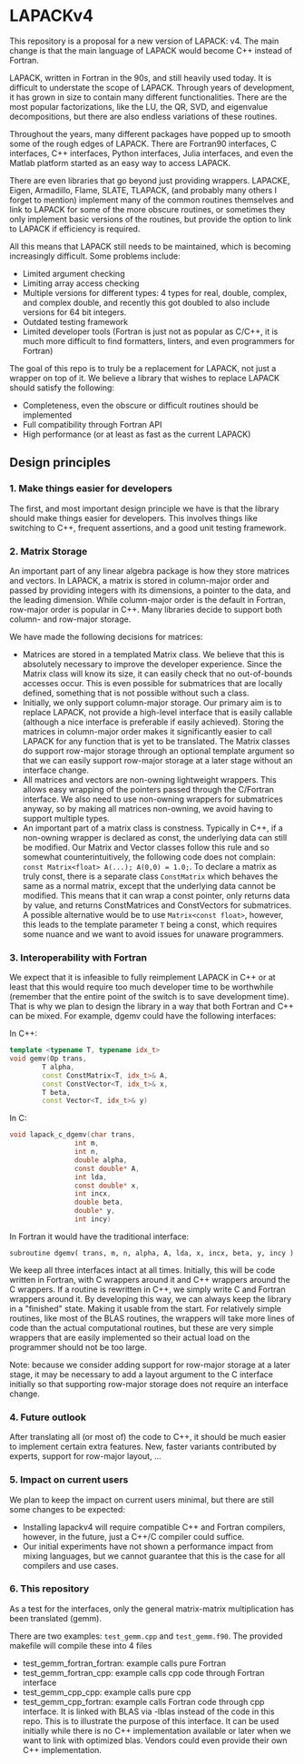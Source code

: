 # LAPACKv4

This repository is a proposal for a new version of LAPACK: v4. The main change is that the main language of LAPACK would become C++ instead of Fortran.

LAPACK, written in Fortran in the 90s, and still heavily used today. It is difficult to understate the scope of LAPACK. Through years of development, it has grown in size to contain many different functionalities. There are the most popular factorizations, like the LU, the QR, SVD, and eigenvalue decompositions, but there are also endless variations of these routines.

Throughout the years, many different packages have popped up to smooth some of the rough edges of LAPACK. There are Fortran90 interfaces, C interfaces, C++ interfaces, Python interfaces, Julia interfaces, and even the Matlab platform started as an easy way to access LAPACK.

There are even libraries that go beyond just providing wrappers. LAPACKE, Eigen, Armadillo, Flame, SLATE, TLAPACK, (and probably many others I forget to mention) implement many of the common routines themselves and link to LAPACK for some of the more obscure routines, or sometimes they only implement basic versions of the routines, but provide the option to link to LAPACK if efficiency is required.

All this means that LAPACK still needs to be maintained, which is becoming increasingly difficult. Some problems include:

- Limited argument checking
- Limiting array access checking
- Multiple versions for different types: 4 types for real, double, complex, and complex double, and recently this got doubled to also include versions for 64 bit integers.
- Outdated testing framework
- Limited developer tools (Fortran is just not as popular as C/C++, it is much more difficult to find formatters, linters, and even programmers for Fortran)

The goal of this repo is to truly be a replacement for LAPACK, not just a wrapper on top of it. We believe a library that wishes to replace LAPACK should satisfy the following:

- Completeness, even the obscure or difficult routines should be implemented
- Full compatibility through Fortran API
- High performance (or at least as fast as the current LAPACK)

## Design principles

### 1. Make things easier for developers

The first, and most important design principle we have is that the library should make things easier for developers. This involves things like switching to C++, frequent assertions, and a good unit testing framework.

### 2. Matrix Storage

An important part of any linear algebra package is how they store matrices and vectors. In LAPACK, a matrix is stored in column-major order and passed by providing integers with its dimensions, a pointer to the data, and the leading dimension. While column-major order is the default in Fortran, row-major order is popular in C++. Many libraries decide to support both column- and row-major storage.

We have made the following decisions for matrices:
- Matrices are stored in a templated Matrix class. We believe that this is absolutely necessary to improve the developer experience. Since the Matrix class will know its size, it can easily check that no out-of-bounds accesses occur. This is even possible for submatrices that are locally defined, something that is not possible without such a class.
- Initially, we only support column-major storage. Our primary aim is to replace LAPACK, not provide a high-level interface that is easily callable (although a nice interface is preferable if easily achieved). Storing the matrices in column-major order makes it significantly easier to call LAPACK for any function that is yet to be translated. The Matrix classes do support row-major storage through an optional template argument so that we can easily support row-major storage at a later stage without an interface change.
- All matrices and vectors are non-owning lightweight wrappers. This allows easy wrapping of the pointers passed through the C/Fortran interface. We also need to use non-owning wrappers for submatrices anyway, so by making all matrices non-owning, we avoid having to support multiple types.
- An important part of a matrix class is constness. Typically in C++, if a non-owning wrapper is declared as const, the underlying data can still be modified. Our Matrix and Vector classes follow this rule and so somewhat counterintuitively, the following code does not complain: ```const Matrix<float> A(...); A(0,0) = 1.0;```. To declare a matrix as truly const, there is a separate class ```ConstMatrix``` which behaves the same as a normal matrix, except that the underlying data cannot be modified. This means that it can wrap a const pointer, only returns data by value, and returns ConstMatrices and ConstVectors for submatrices. A possible alternative would be to use ```Matrix<const float>```, however, this leads to the template parameter ```T``` being a const, which requires some nuance and we want to avoid issues for unaware programmers.


### 3. Interoperability with Fortran

We expect that it is infeasible to fully reimplement LAPACK in C++ or at least that this would require too much developer time to be worthwhile (remember that the entire point of the switch is to save development time). That is why we plan to design the library in a way that both Fortran and C++ can be mixed. For example, dgemv could have the following interfaces:

In C++:
```c++
template <typename T, typename idx_t>
void gemv(Op trans,
        T alpha,
        const ConstMatrix<T, idx_t>& A,
        const ConstVector<T, idx_t>& x,
        T beta,
        const Vector<T, idx_t>& y)
```
In C:
```c
void lapack_c_dgemv(char trans,
                int m,
                int n,
                double alpha,
                const double* A,
                int lda,
                const double* x,
                int incx,
                double beta,
                double* y,
                int incy)
```
In Fortran it would have the traditional interface:
```Fortran
subroutine dgemv( trans, m, n, alpha, A, lda, x, incx, beta, y, incy )
```

We keep all three interfaces intact at all times. Initially, this will be code written in Fortran, with C wrappers around it and C++ wrappers around the C wrappers. If a routine is rewritten in C++, we simply write C and Fortran wrappers around it. By developing this way, we can always keep the library in a "finished" state. Making it usable from the start. For relatively simple routines, like most of the BLAS routines, the wrappers will take more lines of code than the actual computational routines, but these are very simple wrappers that are easily implemented so their actual load on the programmer should not be too large.

Note: because we consider adding support for row-major storage at a later stage, it may be necessary to add a layout argument to the C interface initially so that supporting row-major storage does not require an interface change.

### 4. Future outlook

After translating all (or most of) the code to C++, it should be much easier to implement certain extra features. New, faster variants contributed by experts, support for row-major layout, ... 

### 5. Impact on current users

We plan to keep the impact on current users minimal, but there are still some changes to be expected:

- Installing lapackv4 will require compatible C++ and Fortran compilers, however, in the future, just a C++/C compiler could suffice.
- Our initial experiments have not shown a performance impact from mixing languages, but we cannot guarantee that this is the case for all compilers and use cases.

### 6. This repository

As a test for the interfaces, only the general matrix-matrix multiplication has been translated (gemm).

There are two examples: `test_gemm.cpp` and `test_gemm.f90`. The provided makefile will compile these into 4 files
- test_gemm_fortran_fortran: example calls pure Fortran
- test_gemm_fortran_cpp: example calls cpp code through Fortran interface
- test_gemm_cpp_cpp: example calls pure cpp
- test_gemm_cpp_fortran: example calls Fortran code through cpp interface. It is linked with BLAS via -lblas instead of the code in this repo. This is to illustrate the purpose of this interface. It can be used initially while there is no C++ implementation available or later when we want to link with optimized blas. Vendors could even provide their own C++ implementation.

